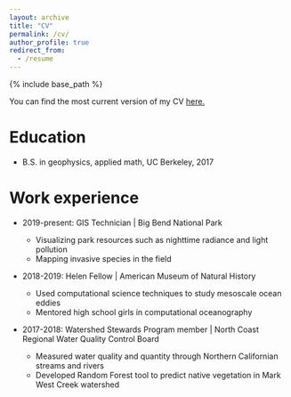 ```yaml
---
layout: archive
title: "CV"
permalink: /cv/
author_profile: true
redirect_from:
  - /resume
---
```


{% include base_path %}

You can find the most current version of my CV <a href="katyabbott.github.io/files/KatyAbbott_CV_web.pdf" target="_blank">here.</a>

Education
======
* B.S. in geophysics, applied math, UC Berkeley, 2017

Work experience
======
* 2019-present: GIS Technician &#124; Big Bend National Park
  * Visualizing park resources such as nighttime radiance and light pollution
  * Mapping invasive species in the field

* 2018-2019: Helen Fellow &#124; American Museum of Natural History
  * Used computational science techniques to study mesoscale ocean eddies
  * Mentored high school girls in computational oceanography

* 2017-2018: Watershed Stewards Program member &#124; North Coast Regional Water Quality Control Board
  * Measured water quality and quantity through Northern Californian streams and rivers
  * Developed Random Forest tool to predict native vegetation in Mark West Creek watershed
 
  
<!-- Skills
======
* Skill 1
* Skill 2
  * Sub-skill 2.1
  * Sub-skill 2.2
  * Sub-skill 2.3
* Skill 3

Publications
======
  <ul>{% for post in site.publications %}
    {% include archive-single-cv.html %}
  {% endfor %}</ul>
  
Talks
======
  <ul>{% for post in site.talks %}
    {% include archive-single-talk-cv.html %}
  {% endfor %}</ul>
  
Teaching
======
  <ul>{% for post in site.teaching %}
    {% include archive-single-cv.html %}
  {% endfor %}</ul>
  
Service and leadership
======
* Currently signed in to 43 different slack teams -->
